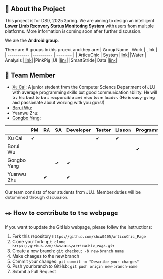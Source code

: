 ## 📖 About the Project

This project is for DSD, 2025 Spring. We are aiming to design an intelligent **Lower Limb Recovery Status Monitoring System** with users from multiple platforms. More information is coming soon after further discussion.

We are the **Android group**.

There are 6 groups in this project and they are:
| Group Name | Work | Link |
| ----------- | ---------- | -------- |
| ArticuChic | System |[link](https://shcw0405.github.io/ArticuChic_Page/#/)|
|Water | Analysis |[link](https://cantilenattt.github.io/Distributed_system_development/)|
|PinkPig |UI |[link](https://dollybogen.github.io/Group_website/)|
|SmartStride| Data |[link](https://joki-sr.github.io/SmartStride/)|

## 🧥 Team Member

- [Xu Cai](https://github.com/shcw0405 "XuCai's github"): A junior student from the Computer Science Department of JLU with average programming skills but good communication ability. He will try his best to be a responsible and nice team leader. (He is easy-going and passionate about working with you guys!)
- [Borui Wu](https://github.com/Violesa):
- [Yuanwu Zhu](https://github.com/zzyuanyi):
- [Gongbo Yang](https://github.com/):

|             | PM       | RA       | SA       | Developer | Tester   | Liason   | Programmer |
| ----------- | -------- | -------- | -------- | --------- | -------- | -------- | ---------- |
| Xu Cai      | &#10004; |          |          |           | &#10004; | &#10004; |            |
| Borui Wu    |          |          |          |           |          |          | &#10004;   |
| Gongbo Yang |          |          | &#10004; | &#10004;  |          |          |            |
| Yuanwu Zhu  |          | &#10004; |          | &#10004;  |          |          |            |

Our team consists of four students from JLU. Member duties will be determined through discussion.

## ✒️ How to contribute to the webpage

If you want to update the GitHub webpage, please follow the instructions:

1. Fork this repository `https://github.com/shcw0405/ArticuChic_Page`
2. Clone your fork: `git clone https://github.com/shcw0405/ArticuChic_Page.git`
3. Create a new branch: `git checkout -b new-branch-name`
4. Make changes to the new branch
5. Commit your changes: `git commit -m "Describe your changes"`
6. Push your branch to GitHub: `git push origin new-branch-name`
7. Submit a Pull Request
